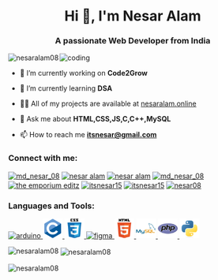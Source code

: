 <h1 align="center">Hi 👋, I'm Nesar Alam</h1>
<h3 align="center">A passionate Web Developer from India</h3>
<img align="right" alt="coding" width="400" src="https://camo.githubusercontent.com/c1dcb74cc1c1835b1d716f5051499a2814c683c806b15f04b0eba492863703e9/68747470733a2f2f63646e2e6472696262626c652e636f6d2f75736572732f3733303730332f73637265656e73686f74732f363538313234332f6176656e746f2e676966">

<p align="left"> <img src="https://komarev.com/ghpvc/?username=nesaralam08&label=Profile%20views&color=0e75b6&style=flat" alt="nesaralam08" /> </p>

- 🔭 I’m currently working on **Code2Grow**

- 🌱 I’m currently learning **DSA**

- 👨‍💻 All of my projects are available at [nesaralam.online](nesaralam.online)

- 💬 Ask me about **HTML,CSS,JS,C,C++,MySQL**

- 📫 How to reach me **itsnesar@gmail.com**

<h3 align="left">Connect with me:</h3>
<p align="left">
<a href="https://twitter.com/md_nesar_08" target="blank"><img align="center" src="https://raw.githubusercontent.com/rahuldkjain/github-profile-readme-generator/master/src/images/icons/Social/twitter.svg" alt="md_nesar_08" height="30" width="40" /></a>
<a href="https://linkedin.com/in/nesar alam" target="blank"><img align="center" src="https://raw.githubusercontent.com/rahuldkjain/github-profile-readme-generator/master/src/images/icons/Social/linked-in-alt.svg" alt="nesar alam" height="30" width="40" /></a>
<a href="https://fb.com/nesar alam" target="blank"><img align="center" src="https://raw.githubusercontent.com/rahuldkjain/github-profile-readme-generator/master/src/images/icons/Social/facebook.svg" alt="nesar alam" height="30" width="40" /></a>
<a href="https://instagram.com/md_nesar_08" target="blank"><img align="center" src="https://raw.githubusercontent.com/rahuldkjain/github-profile-readme-generator/master/src/images/icons/Social/instagram.svg" alt="md_nesar_08" height="30" width="40" /></a>
<a href="https://www.youtube.com/c/the emporium editz" target="blank"><img align="center" src="https://raw.githubusercontent.com/rahuldkjain/github-profile-readme-generator/master/src/images/icons/Social/youtube.svg" alt="the emporium editz" height="30" width="40" /></a>
<a href="https://www.hackerrank.com/itsnesar15" target="blank"><img align="center" src="https://raw.githubusercontent.com/rahuldkjain/github-profile-readme-generator/master/src/images/icons/Social/hackerrank.svg" alt="itsnesar15" height="30" width="40" /></a>
<a href="https://www.leetcode.com/itsnesar15" target="blank"><img align="center" src="https://raw.githubusercontent.com/rahuldkjain/github-profile-readme-generator/master/src/images/icons/Social/leet-code.svg" alt="itsnesar15" height="30" width="40" /></a>
<a href="https://auth.geeksforgeeks.org/user/nesar08" target="blank"><img align="center" src="https://raw.githubusercontent.com/rahuldkjain/github-profile-readme-generator/master/src/images/icons/Social/geeks-for-geeks.svg" alt="nesar08" height="30" width="40" /></a>
</p>

<h3 align="left">Languages and Tools:</h3>
<p align="left"> <a href="https://www.arduino.cc/" target="_blank" rel="noreferrer"> <img src="https://cdn.worldvectorlogo.com/logos/arduino-1.svg" alt="arduino" width="40" height="40"/> </a> <a href="https://www.cprogramming.com/" target="_blank" rel="noreferrer"> <img src="https://raw.githubusercontent.com/devicons/devicon/master/icons/c/c-original.svg" alt="c" width="40" height="40"/> </a> <a href="https://www.w3schools.com/css/" target="_blank" rel="noreferrer"> <img src="https://raw.githubusercontent.com/devicons/devicon/master/icons/css3/css3-original-wordmark.svg" alt="css3" width="40" height="40"/> </a> <a href="https://www.figma.com/" target="_blank" rel="noreferrer"> <img src="https://www.vectorlogo.zone/logos/figma/figma-icon.svg" alt="figma" width="40" height="40"/> </a> <a href="https://www.w3.org/html/" target="_blank" rel="noreferrer"> <img src="https://raw.githubusercontent.com/devicons/devicon/master/icons/html5/html5-original-wordmark.svg" alt="html5" width="40" height="40"/> </a> <a href="https://www.mysql.com/" target="_blank" rel="noreferrer"> <img src="https://raw.githubusercontent.com/devicons/devicon/master/icons/mysql/mysql-original-wordmark.svg" alt="mysql" width="40" height="40"/> </a> <a href="https://www.php.net" target="_blank" rel="noreferrer"> <img src="https://raw.githubusercontent.com/devicons/devicon/master/icons/php/php-original.svg" alt="php" width="40" height="40"/> </a> <a href="https://www.python.org" target="_blank" rel="noreferrer"> <img src="https://raw.githubusercontent.com/devicons/devicon/master/icons/python/python-original.svg" alt="python" width="40" height="40"/> </a> </p>

<p><img align="left" src="https://github-readme-stats.vercel.app/api/top-langs?username=nesaralam08&show_icons=true&locale=en&layout=compact" alt="nesaralam08" /></p>

<p>&nbsp;<img align="center" src="https://github-readme-stats.vercel.app/api?username=nesaralam08&show_icons=true&locale=en" alt="nesaralam08" /></p>

<p><img align="center" src="https://github-readme-streak-stats.herokuapp.com/?user=nesaralam08&" alt="nesaralam08" /></p>

